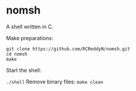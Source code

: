 # nomsh
A shell written in C.


Make preparations:
```
git clone https://github.com/RCReddyN/nomsh.git
cd nomsh
make
```

Start the shell:

`
./shell
`
Remove binary files:
`
make clean
`
